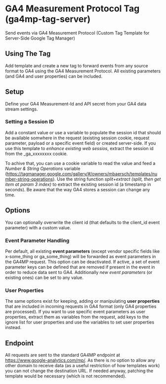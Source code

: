 # GA4 Measurement Protocol Tag (ga4mp-tag-server)
Send events via GA4 Measurement Protocol (Custom Tag Template for Server-Side Google Tag Manager)

## Using The Tag
Add template and create a new tag to forward events from any source format to GA4 using the GA4 Measurement Protocol. All existing parameters (and GA4 and user properties) can be included.     

## Setup
Define your GA4 Measurement-Id and API secret from your GA4 data stream settings. 

### Setting a Session ID
Add a constant value or use a variable to populate the session id that should be available somwhere in the request (existing session cookie, request parameter, payload or a specific event field) or created server-side. If you use this template to *enhance existing web sessios*, extract the session id from the _ga_xxxxxxxx cookie. 

To achive that, you can use a cookie variable to read the value and feed a *Number & String Operations* variable (https://tagmanager.google.com/gallery/#/owners/mbaersch/templates/number-string-operations). Use the string function *split+extract (split, then get item at param 3 index)* to extract the existing session id (a timestamp in seconds). Be aware that the way GA4 stores a session can change any time.     

## Options
You can optionally overwrite the client id (that defaults to the client_id event parameter) with a custom value. 

### Event Parameter Handling
Per default, all existing **event parameters** (except vendor specific fields like x-some_thing or ga_some_thing) will be forwarded as event parameters in the GA4MP request. This option can be deactivated. If active, a set of event parameter keys can be defined that are removed if present in the event in order to reduce data sent to GA4. Additionally *new event parameters* (or existing ones) can be set to any value. 

### User Properties
The same options exist for keeping, adding or manipulating **user properties** that are included in incoming requests in GA4 format (only GA4 properties are processed). If you want to use specific event parameters as user properties, extract them as variables from the request, add keys to the ignore list for user properties and use the variables to set user properties instead.   

## Endpoint
All requests are sent to the standard GA4MP endpoint at https://www.google-analytics.com/mp/. As there is no option to allow any other domain to receive data (as a useful restriction of how templates work) you can not change the destination URL. If needed anyway, patching the template would be necessary (which is not recommended).    
